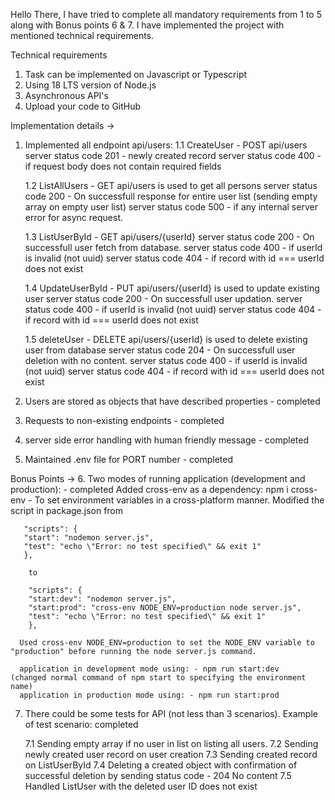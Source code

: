 Hello There, I have tried to complete all mandatory requirements from 1 to 5 along with Bonus points 6 & 7. I have implemented the project with mentioned technical requirements.

Technical requirements
1. Task can be implemented on Javascript or Typescript
2. Using 18 LTS version of Node.js
3. Asynchronous API's
4. Upload your code to GitHub


Implementation details ->
1. Implemented all endpoint api/users:
      1.1 CreateUser -  POST api/users
            server status code 201 -  newly created record
            server status code 400 -  if request body does not contain required fields
   
      1.2 ListAllUsers - GET api/users is used to get all persons
            server status code 200 -  On successfull response for entire user list (sending empty array on empty user list)
            server status code 500 -  if any internal server error for async request.
     
      1.3 ListUserById - GET api/users/{userId}
            server status code 200 -  On successfull user fetch from database.
            server status code 400 -  if userId is invalid (not uuid)
            server status code 404 -  if record with id === userId does not exist
   
      1.4 UpdateUserById - PUT api/users/{userId} is used to update existing user
            server status code 200 -  On successfull user updation.
            server status code 400 -  if userId is invalid (not uuid)
            server status code 404 -  if record with id === userId does not exist
   
      1.5 deleteUser - DELETE api/users/{userId} is used to delete existing user from database
            server status code 204 -  On successfull user deletion with no content.
            server status code 400 -  if userId is invalid (not uuid)
            server status code 404 -  if record with id === userId does not exist

2.  Users are stored as objects that have described properties - completed 
3.  Requests to non-existing endpoints - completed 
4.  server side error handling with human friendly message - completed
5.  Maintained .env file for PORT number - completed

Bonus Points ->
6.  Two modes of running application (development and production): - completed
        Added cross-env as a dependency: npm i cross-env - To set environment variables in a cross-platform manner.
        Modified the script in package.json from 
        
       "scripts": {
       "start": "nodemon server.js",
       "test": "echo \"Error: no test specified\" && exit 1"
       },
  
        to
           
        "scripts": {
        "start:dev": "nodemon server.js",
        "start:prod": "cross-env NODE_ENV=production node server.js",
        "test": "echo \"Error: no test specified\" && exit 1"
        },
        
      Used cross-env NODE_ENV=production to set the NODE_ENV variable to "production" before running the node server.js command.
      
      application in development mode using: - npm run start:dev   (changed normal command of npm start to specifying the environment name)
      application in production mode using: - npm run start:prod

7.   There could be some tests for API (not less than 3 scenarios). Example of test scenario: completed
   
      7.1  Sending empty array if no user in list on listing all users.
      7.2  Sending newly created user record on user creation
      7.3  Sending created record on ListUserById
      7.4  Deleting a created object with confirmation of successful deletion by sending status code - 204 No content 
      7.5  Handled ListUser with the deleted user ID does not exist
     
     

